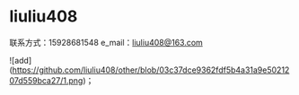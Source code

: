 # liuliu408
联系方式：15928681548
e_mail：liuliu408@163.com


![add] (https://github.com/liuliu408/other/blob/03c37dce9362fdf5b4a31a9e5021207d559bca27/1.png)；
